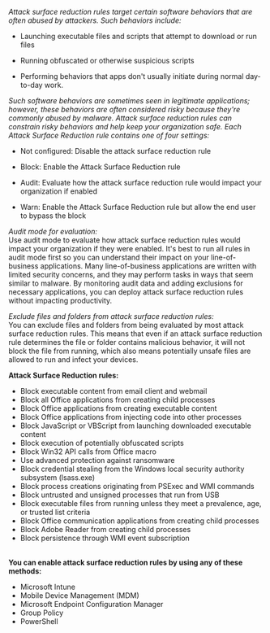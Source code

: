 *Attack surface reduction rules target certain software behaviors that are often abused by attackers. Such behaviors include:* <br>

* Launching executable files and scripts that attempt to download or run files

* Running obfuscated or otherwise suspicious scripts

* Performing behaviors that apps don't usually initiate during normal day-to-day work.

*Such software behaviors are sometimes seen in legitimate applications; however, these behaviors are often considered risky 
because they're commonly abused by malware. Attack surface reduction rules can constrain risky behaviors and help keep your organization safe.
Each Attack Surface Reduction rule contains one of four settings:* <br>

* Not configured: Disable the attack surface reduction rule

* Block: Enable the Attack Surface Reduction rule

* Audit: Evaluate how the attack surface reduction rule would impact your organization if enabled

* Warn: Enable the Attack Surface Reduction rule but allow the end user to bypass the block

*Audit mode for evaluation:* <br>
Use audit mode to evaluate how attack surface reduction rules would impact your organization if they were enabled. 
It's best to run all rules in audit mode first so you can understand their impact on your line-of-business applications. 
Many line-of-business applications are written with limited security concerns, and they may perform tasks in ways that seem similar to malware. 
By monitoring audit data and adding exclusions for necessary applications, you can deploy attack surface reduction rules without impacting productivity.<br>

*Exclude files and folders from attack surface reduction rules:* <br>
You can exclude files and folders from being evaluated by most attack surface reduction rules. This means that even if an attack surface reduction rule determines
the file or folder contains malicious behavior, it will not block the file from running, which also means potentially unsafe files are allowed to run and infect your devices. 
 
 
 
 **Attack Surface Reduction rules:** <br>
* Block executable content from email client and webmail
* Block all Office applications from creating child processes
* Block Office applications from creating executable content
* Block Office applications from injecting code into other processes
* Block JavaScript or VBScript from launching downloaded executable content
* Block execution of potentially obfuscated scripts
* Block Win32 API calls from Office macro
* Use advanced protection against ransomware
* Block credential stealing from the Windows local security authority subsystem (lsass.exe)
* Block process creations originating from PSExec and WMI commands
* Block untrusted and unsigned processes that run from USB
* Block executable files from running unless they meet a prevalence, age, or trusted list criteria
* Block Office communication applications from creating child processes
* Block Adobe Reader from creating child processes
* Block persistence through WMI event subscription<br><br>

 **You can enable attack surface reduction rules by using any of these methods:**

* Microsoft Intune
* Mobile Device Management (MDM)
* Microsoft Endpoint Configuration Manager
* Group Policy
* PowerShell



